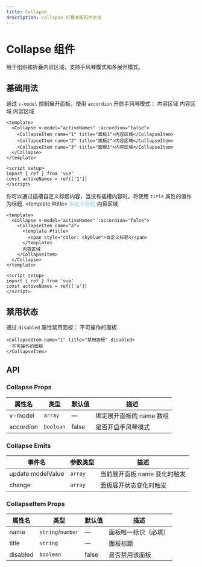 ```yaml
---
title: Collapse
description: Collapse 折叠面板组件文档
---
```


<script setup>
import Collapse from '../../src/components/Collapse/Collapse.vue'
import CollapseItem from '../../src/components/Collapse/CollapseItem.vue'
</script>

# Collapse 组件

用于组织和折叠内容区域，支持手风琴模式和多展开模式。

## 基础用法

通过 `v-model` 控制展开面板，使用 `accordion` 开启手风琴模式：
<Collapse v-model="activeNames" :accordion="false">
<CollapseItem name="1" title="面板1">内容区域</CollapseItem>
<CollapseItem name="2" title="面板2">内容区域</CollapseItem>
<CollapseItem name="3" title="面板3">内容区域</CollapseItem>
</Collapse>

```vue
<template>
  <Collapse v-model="activeNames" :accordion="false">
    <CollapseItem name="1" title="面板1">内容区域</CollapseItem>
    <CollapseItem name="2" title="面板2">内容区域</CollapseItem>
    <CollapseItem name="3" title="面板3">内容区域</CollapseItem>
  </Collapse>
</template>

<script setup>
import { ref } from 'vue'
const activeNames = ref(['1'])
</script>
```

你可以通过插槽自定义标题内容，当没有插槽内容时，将使用 `title` 属性的值作为标题.
<Collapse v-model="activeNames" :accordion="false">
<CollapseItem name="a">
<template #title>
<span style="color: skyblue">自定义标题</span>
</template>
内容区域
</CollapseItem>
</Collapse>

```vue
<template>
  <Collapse v-model="activeNames" :accordion="false">
    <CollapseItem name="a">
      <template #title>
        <span style="color: skyblue">自定义标题</span>
      </template>
      内容区域
    </CollapseItem>
  </Collapse>
</template>

<script setup>
import { ref } from 'vue'
const activeNames = ref(['a'])
</script>
```

## 禁用状态

通过 `disabled` 属性禁用面板：
<Collapse v-model="activeNames">
<CollapseItem name="1" title="禁用面板" disabled>不可操作的面板</CollapseItem>
</Collapse>

```vue
<CollapseItem name="1" title="禁用面板" disabled>
  不可操作的面板
</CollapseItem>
```

## API

### Collapse Props

| 属性名    | 类型      | 默认值 | 描述                     |
| --------- | --------- | ------ | ------------------------ |
| v-model   | `array`   | —      | 绑定展开面板的 name 数组 |
| accordion | `boolean` | false  | 是否开启手风琴模式       |

### Collapse Emits

| 事件名            | 参数类型 | 描述                         |
| ----------------- | -------- | ---------------------------- |
| update:modelValue | `array`  | 当前展开面板 name 变化时触发 |
| change            | `array`  | 面板展开状态变化时触发       |

### CollapseItem Props

| 属性名   | 类型              | 默认值 | 描述                 |
| -------- | ----------------- | ------ | -------------------- |
| name     | `string`/`number` | —      | 面板唯一标识（必填） |
| title    | `string`          | —      | 面板标题             |
| disabled | `boolean`         | false  | 是否禁用该面板       |
